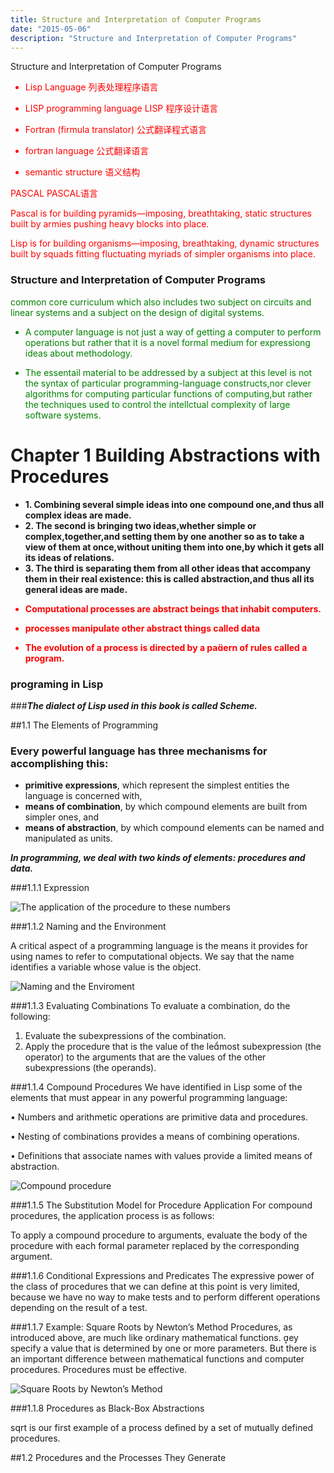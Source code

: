 ```yaml
---
title: Structure and Interpretation of Computer Programs
date: "2015-05-06"
description: "Structure and Interpretation of Computer Programs"
---
```




Structure and Interpretation of Computer Programs

<font color=red>

* Lisp Language 列表处理程序语言

* LISP programming language LISP 程序设计语言


* Fortran (firmula translator) 公式翻译程式语言


* fortran language 公式翻译语言

* semantic structure 语义结构


PASCAL PASCAL语言

Pascal is for building pyramids—imposing, breathtaking, static structures built by armies pushing heavy blocks into place.

Lisp is for building organisms—imposing, breathtaking, dynamic structures built by squads fitting fluctuating myriads of simpler organisms into place.

</font>

### Structure and Interpretation of Computer Programs 
<font color=green>
 common core curriculum which also includes two subject on circuits and linear systems and a subject on the design of digital systems. 

* A computer language is not just a way of getting a computer to perform operations but rather that it is a novel formal medium for expressiong ideas about methodology.

* The essentail material to be addressed by a subject at this level is not  the syntax of particular programming-language constructs,nor clever algorithms for computing particular functions of computing,but rather the techniques used to control the intellctual complexity of large software systems.

</font>


# Chapter 1 Building Abstractions with Procedures

*  **1. Combining several simple ideas into one compound one,and thus all complex ideas are made.**
*  **2. The second is bringing two ideas,whether simple or complex,together,and setting them by one another so as to take a view of them at once,without uniting them into one,by which it gets all its ideas of relations.**
*  **3. The third is separating them from all other ideas that accompany them in their real existence: this is called abstraction,and thus all its general ideas are made.**

<font color=red>

* **Computational processes are abstract beings that inhabit computers.**

* **processes manipulate other abstract things called data**

* **The evolution of a process is directed by a paern of rules called a program.**

</font>


### programing in Lisp

###***The dialect of Lisp used in this book is called Scheme.***


##1.1 The Elements of Programming

### Every powerful language has three mechanisms for accomplishing this:
* **primitive expressions**, which represent the simplest entities the language is concerned with,
* **means of combination**, by which compound elements are built from simpler ones, and
* **means of abstraction**, by which compound elements can be named and manipulated as units.


***In programming, we deal with two kinds of elements: procedures and data.***


###1.1.1 Expression

![The application of the procedure to these numbers](./P1_the_application_of_the_procedure.png)


###1.1.2 Naming and the Environment

A critical aspect of a programming language is the means it provides for using names to refer to computational objects. We say that the name identifies a variable whose value is the object.

![Naming and the Enviroment](./P2_Naming_and_the_Environment.PNG) 


###1.1.3 Evaluating Combinations
To evaluate a combination, do the following:

1. Evaluate the subexpressions of the combination.
2. Apply the procedure that is the value of the lemost subexpression (the operator) to the arguments that are the values of the
other subexpressions (the operands).


###1.1.4 Compound Procedures
We have identified in Lisp some of the elements that must appear in any powerful programming language:

• Numbers and arithmetic operations are primitive data and procedures.

• Nesting of combinations provides a means of combining operations.

• Definitions that associate names with values provide a limited means of abstraction.

![Compound procedure](./P3_Compound_Procedures.PNG) 


###1.1.5 The Substitution Model for Procedure Application
For compound procedures, the application process is as follows:

To apply a compound procedure to arguments, evaluate the body of the procedure with each formal parameter replaced by the corresponding argument.

###1.1.6 Conditional Expressions and Predicates
The expressive power of the class of procedures that we can define at this point is very limited, because we have no way to make tests and to perform different operations depending on the result of a test.


###1.1.7 Example: Square Roots by Newton’s Method
Procedures, as introduced above, are much like ordinary mathematical functions. ey specify a value that is determined by one or more parameters. But there is an important difference between mathematical functions and computer procedures. Procedures must be effective.

![Square Roots by Newton’s Method](./P4_Square_Roots_by_Newton_Method.PNG) 


###1.1.8 Procedures as Black-Box Abstractions

sqrt is our first example of a process defined by a set of mutually defined procedures. 



##1.2 Procedures and the Processes They Generate













